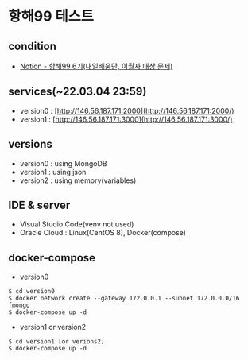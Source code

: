 # 항해99 테스트

## condition

- [Notion - 항해99 6기(내일배움단, 이월자 대상 문제)](https://teamsparta.notion.site/99-6-1410a5c9c3eb48af8887f283a9e531bc)

## services(~22.03.04 23:59)

- version0 : [http://146.56.187.171:2000](http://146.56.187.171:2000/)
- version1 : [http://146.56.187.171:3000](http://146.56.187.171:3000/)

## versions

- version0 : using MongoDB
- version1 : using json
- version2 : using memory(variables)

## IDE & server

- Visual Studio Code(venv not used)
- Oracle Cloud : Linux(CentOS 8), Docker(compose)

## docker-compose

- version0

```
$ cd version0
$ docker network create --gateway 172.0.0.1 --subnet 172.0.0.0/16 fmongo
$ docker-compose up -d
```

- version1 or version2

```
$ cd version1 [or verions2]
$ docker-compose up -d
```
